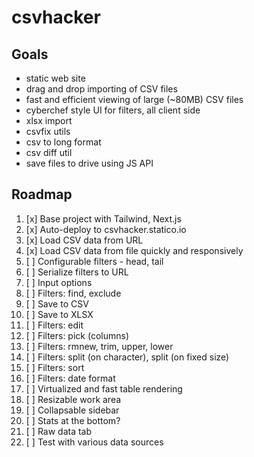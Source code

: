 # csvhacker

## Goals

- static web site
- drag and drop importing of CSV files
- fast and efficient viewing of large (~80MB) CSV files
- cyberchef style UI for filters, all client side
- xlsx import
- csvfix utils
- csv to long format
- csv diff util
- save files to drive using JS API

## Roadmap

1. [x] Base project with Tailwind, Next.js
1. [x] Auto-deploy to csvhacker.statico.io
1. [x] Load CSV data from URL
1. [x] Load CSV data from file quickly and responsively
1. [ ] Configurable filters - head, tail
1. [ ] Serialize filters to URL
1. [ ] Input options
1. [ ] Filters: find, exclude
1. [ ] Save to CSV
1. [ ] Save to XLSX
1. [ ] Filters: edit
1. [ ] Filters: pick (columns)
1. [ ] Filters: rmnew, trim, upper, lower
1. [ ] Filters: split (on character), split (on fixed size)
1. [ ] Filters: sort
1. [ ] Filters: date format
1. [ ] Virtualized and fast table rendering
1. [ ] Resizable work area
1. [ ] Collapsable sidebar
1. [ ] Stats at the bottom?
1. [ ] Raw data tab
1. [ ] Test with various data sources
